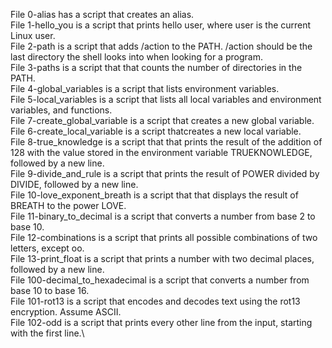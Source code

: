 File 0-alias has a script that creates an alias.\
File 1-hello_you is a script that prints hello user, where user is the current Linux user.\
File 2-path is a script that adds /action to the PATH. /action should be the last directory the shell looks into when looking for a program.\
File 3-paths is a script that that counts the number of directories in the PATH.\
File 4-global_variables is a script that lists environment variables.\
File 5-local_variables is a script that lists all local variables and environment variables, and functions.\
File 7-create_global_variable is a script that creates a new global variable.\
File 6-create_local_variable is a script thatcreates a new local variable.\
File 8-true_knowledge is a script that that prints the result of the addition of 128 with the value stored in the environment variable TRUEKNOWLEDGE, followed by a new line.\
File 9-divide_and_rule is a script that prints the result of POWER divided by DIVIDE, followed by a new line.\
File 10-love_exponent_breath is a script that that displays the result of BREATH to the power LOVE.\
File 11-binary_to_decimal is a script that converts a number from base 2 to base 10.\
File 12-combinations is a script that prints all possible combinations of two letters, except oo.\
File 13-print_float is a script that prints a number with two decimal places, followed by a new line.\
File 100-decimal_to_hexadecimal is a script that converts a number from base 10 to base 16.\
File 101-rot13 is a script that encodes and decodes text using the rot13 encryption. Assume ASCII.\
File 102-odd is a script that prints every other line from the input, starting with the first line.\

